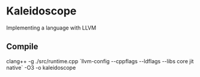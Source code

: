 Kaleidoscope
============

Implementing a language with LLVM
## Compile
clang++ -g ./src/runtime.cpp \`llvm-config --cppflags --ldflags --libs core jit native\` -O3 -o kaleidoscope
